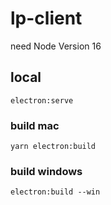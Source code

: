 # lp-client

need Node Version 16

## local

```
electron:serve
```

### build mac

```
yarn electron:build
```

### build windows

```
electron:build --win
```
